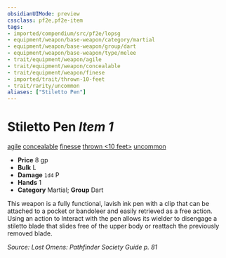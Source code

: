 ```yaml
---
obsidianUIMode: preview
cssclass: pf2e,pf2e-item
tags:
- imported/compendium/src/pf2e/lopsg
- equipment/weapon/base-weapon/category/martial
- equipment/weapon/base-weapon/group/dart
- equipment/weapon/base-weapon/type/melee
- trait/equipment/weapon/agile
- trait/equipment/weapon/concealable
- trait/equipment/weapon/finese
- imported/trait/thrown-10-feet
- trait/rarity/uncommon
aliases: ["Stiletto Pen"]
---
```

# Stiletto Pen *Item 1*  
[agile](agile.md)  [concealable](concealable-g-g.md)  [finesse](finesse.md)  [thrown <10 feet>](thrown.md)  [uncommon](uncommon.md)  

- **Price** 8 gp
- **Bulk** L
- **Damage** `1d4` P
- **Hands** 1
- **Category** Martial; **Group** Dart 

This weapon is a fully functional, lavish ink pen with a clip that can be attached to a pocket or bandoleer and easily retrieved as a free action. Using an action to Interact with the pen allows its wielder to disengage a stiletto blade that slides free of the upper body or reattach the previously removed blade.

*Source: Lost Omens: Pathfinder Society Guide p. 81*